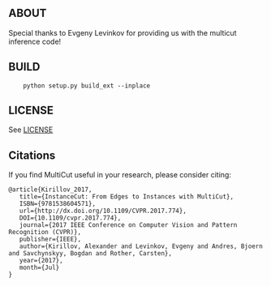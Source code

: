 ABOUT
---------------
Special thanks to Evgeny Levinkov for providing us with the multicut inference code!


BUILD
---------------
```
	python setup.py build_ext --inplace 
```

LICENSE
---------------
See [LICENSE](LICENSE.txt)

Citations
---------------
If you find MultiCut useful in your research, please consider citing:
```
@article{Kirillov_2017,
   title={InstanceCut: From Edges to Instances with MultiCut},
   ISBN={9781538604571},
   url={http://dx.doi.org/10.1109/CVPR.2017.774},
   DOI={10.1109/cvpr.2017.774},
   journal={2017 IEEE Conference on Computer Vision and Pattern Recognition (CVPR)},
   publisher={IEEE},
   author={Kirillov, Alexander and Levinkov, Evgeny and Andres, Bjoern and Savchynskyy, Bogdan and Rother, Carsten},
   year={2017},
   month={Jul}
}
```